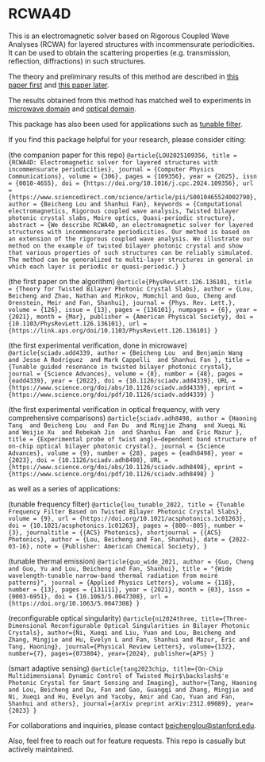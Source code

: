 # RCWA4D

This is an electromagnetic solver based on Rigorous Coupled Wave Analyses (RCWA) for layered structures with incommensurate periodicities. It can be used to obtain the scattering properties (e.g. transmission, reflection, diffractions) in such structures.

The theory and preliminary results of this method are described in [this paper first](https://journals.aps.org/prl/abstract/10.1103/PhysRevLett.126.136101) and [this paper later](https://www.sciencedirect.com/science/article/abs/pii/S0010465524002790).

The results obtained from this method has matched well to experiments in [microwave domain](https://www.science.org/doi/10.1126/sciadv.add4339) and [optical domain](https://www.science.org/doi/10.1126/sciadv.adh8498).

This package has also been used for applications such as [tunable filter](https://pubs.acs.org/doi/10.1021/acsphotonics.1c01263).



If you find this package helpful for your research, please consider citing:

(the companion paper for this repo)
`@article{LOU2025109356,
  title = {RCWA4D: Electromagnetic solver for layered structures with incommensurate periodicities},
  journal = {Computer Physics Communications},
  volume = {306},
  pages = {109356},
  year = {2025},
  issn = {0010-4655},
  doi = {https://doi.org/10.1016/j.cpc.2024.109356},
  url = {https://www.sciencedirect.com/science/article/pii/S0010465524002790},
  author = {Beicheng Lou and Shanhui Fan},
  keywords = {Computational electromagnetics, Rigorous coupled wave analysis, Twisted bilayer photonic crystal slabs, Moire optics, Quasi-periodic structure},
  abstract = {We describe RCWA4D, an electromagnetic solver for layered structures with incommensurate periodicities. Our method is based on an extension of the rigorous coupled wave analysis. We illustrate our method on the example of twisted bilayer photonic crystal and show that various properties of such structures can be reliably simulated. The method can be generalized to multi-layer structures in general in which each layer is periodic or quasi-periodic.}
}`

(the first paper on the algorithm)
`@article{PhysRevLett.126.136101,
  title = {Theory for Twisted Bilayer Photonic Crystal Slabs},
  author = {Lou, Beicheng and Zhao, Nathan and Minkov, Momchil and Guo, Cheng and Orenstein, Meir and Fan, Shanhui},
  journal = {Phys. Rev. Lett.},
  volume = {126},
  issue = {13},
  pages = {136101},
  numpages = {6},
  year = {2021},
  month = {Mar},
  publisher = {American Physical Society},
  doi = {10.1103/PhysRevLett.126.136101},
  url = {https://link.aps.org/doi/10.1103/PhysRevLett.126.136101}
}`

(the first experimental verification, done in microwave)
`@article{sciadv.add4339,
  author = {Beicheng Lou  and Benjamin Wang  and Jesse A Rodríguez  and Mark Cappelli  and Shanhui Fan },
  title = {Tunable guided resonance in twisted bilayer photonic crystal},
  journal = {Science Advances},
  volume = {8},
  number = {48},
  pages = {eadd4339},
  year = {2022},
  doi = {10.1126/sciadv.add4339},
  URL = {https://www.science.org/doi/abs/10.1126/sciadv.add4339},
  eprint = {https://www.science.org/doi/pdf/10.1126/sciadv.add4339}
}`

(the first experimental verification in optical frequency, with very comprehensive comparisons)
`@article{sciadv.adh8498,
  author = {Haoning Tang  and Beicheng Lou  and Fan Du  and Mingjie Zhang  and Xueqi Ni  and Weijie Xu  and Rebekah Jin  and Shanhui Fan  and Eric Mazur },
  title = {Experimental probe of twist angle–dependent band structure of on-chip optical bilayer photonic crystal},
  journal = {Science Advances},
  volume = {9},
  number = {28},
  pages = {eadh8498},
  year = {2023},
  doi = {10.1126/sciadv.adh8498},
  URL = {https://www.science.org/doi/abs/10.1126/sciadv.adh8498},
  eprint = {https://www.science.org/doi/pdf/10.1126/sciadv.adh8498}
}`

as well as a series of applications:

(tunable frequency filter)
`@article{lou_tunable_2022,
  title = {Tunable Frequency Filter Based on Twisted Bilayer Photonic Crystal Slabs},
  volume = {9},
  url = {https://doi.org/10.1021/acsphotonics.1c01263},
  doi = {10.1021/acsphotonics.1c01263},
  pages = {800--805},
  number = {3},
  journaltitle = {{ACS} Photonics},
  shortjournal = {{ACS} Photonics},
  author = {Lou, Beicheng and Fan, Shanhui},
  date = {2022-03-16},
  note = {Publisher: American Chemical Society},
}`

(tunable thermal emission)
`@article{guo_wide_2021,
    author = {Guo, Cheng and Guo, Yu and Lou, Beicheng and Fan, Shanhui},
    title = "{Wide wavelength-tunable narrow-band thermal radiation from moiré patterns}",
    journal = {Applied Physics Letters},
    volume = {118},
    number = {13},
    pages = {131111},
    year = {2021},
    month = {03},
    issn = {0003-6951},
    doi = {10.1063/5.0047308},
    url = {https://doi.org/10.1063/5.0047308}
}`

(reconfigurable optical singularity)
`@article{ni2024three,
  title={Three-Dimensional Reconfigurable Optical Singularities in Bilayer Photonic Crystals},
  author={Ni, Xueqi and Liu, Yuan and Lou, Beicheng and Zhang, Mingjie and Hu, Evelyn L and Fan, Shanhui and Mazur, Eric and Tang, Haoning},
  journal={Physical Review Letters},
  volume={132},
  number={7},
  pages={073804},
  year={2024},
  publisher={APS}
}`

(smart adaptive sensing)
`@article{tang2023chip,
  title={On-Chip Multidimensional Dynamic Control of Twisted Moir$\backslash$'e Photonic Crystal for Smart Sensing and Imaging},
  author={Tang, Haoning and Lou, Beicheng and Du, Fan and Gao, Guangqi and Zhang, Mingjie and Ni, Xueqi and Hu, Evelyn and Yacoby, Amir and Cao, Yuan and Fan, Shanhui and others},
  journal={arXiv preprint arXiv:2312.09089},
  year={2023}
}`



For collaborations and inquiries, please contact beichenglou@stanford.edu.

Also, feel free to reach out for feature requests. This repo is casually but actively maintained.
